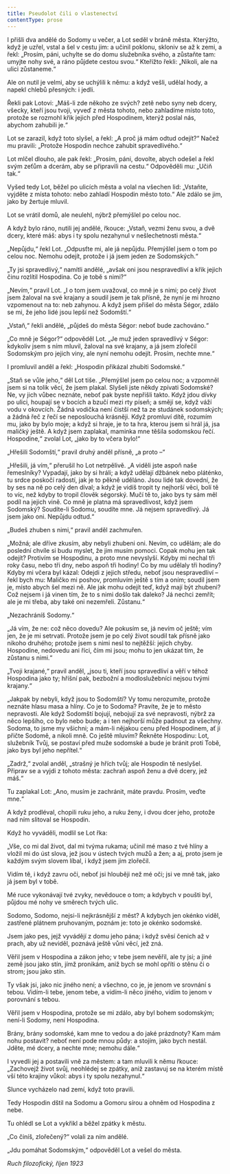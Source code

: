 ```yaml
---
title: Pseudolot čili o vlastenectví
contentType: prose
---
```


I přišli dva andělé do Sodomy u večer, a Lot seděl v bráně města. Kterýžto, když je uzřel, vstal a šel v cestu jim: a učinil poklonu, skloniv se až k zemi, a řekl: „Prosím, páni, uchylte se do domu služebníka svého, a zůstaňte tam: umyjte nohy své, a ráno půjdete cestou svou.“ Kteřížto řekli: „Nikoli, ale na ulici zůstaneme.“

Ale on nutil je velmi, aby se uchýlili k němu: a když vešli, udělal hody, a napekl chlebů přesných: i jedli.

Řekli pak Lotovi: „Máš-li zde někoho ze svých? zetě nebo syny neb dcery, všecky, kteří jsou tvoji, vyveď z města tohoto, nebo zahladíme místo toto, protože se rozmohl křik jejich před Hospodinem, kterýž poslal nás, abychom zahubili je.“

Lot se zarazil, když toto slyšel, a řekl: „A proč já mám odtud odejít?“ Načež mu pravili: „Protože Hospodin nechce zahubit spravedlivého.“

Lot mlčel dlouho, ale pak řekl: „Prosím, páni, dovolte, abych odešel a řekl svým zeťům a dcerám, aby se připravili na cestu.“ Odpověděli mu: „Učiň tak.“

Vyšed tedy Lot, běžel po ulicích města a volal na všechen lid: „Vstaňte, vyjděte z místa tohoto: nebo zahladí Hospodin město toto.“ Ale zdálo se jim, jako by žertuje mluvil.

Lot se vrátil domů, ale neulehl, nýbrž přemýšlel po celou noc.

A když bylo ráno, nutili jej andělé, řkouce: „Vstaň, vezmi ženu svou, a dvě dcery, které máš: abys i ty spolu nezahynul v nešlechetnosti města.“

„Nepůjdu,“ řekl Lot. „Odpusťte mi, ale já nepůjdu. Přemýšlel jsem o tom po celou noc. Nemohu odejít, protože i já jsem jeden ze Sodomských.“

„Ty jsi spravedlivý,“ namítli andělé, „avšak oni jsou nespravedliví a křik jejich činu rozlítil Hospodina. Co je tobě s nimi?“

„Nevím,“ pravil Lot. „I o tom jsem uvažoval, co mně je s nimi; po celý život jsem žaloval na své krajany a soudil jsem je tak přísně, že nyní je mi hrozno vzpomenout na to: neb zahynou. A když jsem přišel do města Ségor, zdálo se mi, že jeho lidé jsou lepší než Sodomští.“

„Vstaň,“ řekli andělé, „půjdeš do města Ségor: neboť bude zachováno.“

„Co mně je Ségor?“ odpověděl Lot. „Je muž jeden spravedlivý v Ségor: kdykoliv jsem s ním mluvil, žaloval na své krajany, a já jsem zlořečil Sodomským pro jejich viny, ale nyní nemohu odejít. Prosím, nechte mne.“

I promluvil anděl a řekl: „Hospodin přikázal zhubiti Sodomské.“

„Staň se vůle jeho,“ děl Lot tiše. „Přemýšlel jsem po celou noc; a vzpomněl jsem si na tolik věcí, že jsem plakal. Slyšeli jste někdy zpívati Sodomské? Ne, vy jich vůbec neznáte, neboť pak byste nepřišli takto. Když jdou dívky po ulici, houpají se v bocích a bzučí mezi rty píseň; a smějí se, když váží vodu v okovcích. Žádná vodička není čistší než ta ze studánek sodomských; a žádná řeč z řečí se neposlouchá krásněji. Když promluví dítě, rozumím mu, jako by bylo moje; a když si hraje, je to ta hra, kterou jsem si hrál já, jsa maličký ještě. A když jsem zaplakal, maminka mne těšila sodomskou řečí. Hospodine,“ zvolal Lot, „jako by to včera bylo!“

„Hřešili Sodomští,“ pravil druhý anděl přísně, „a proto –“

„Hřešili, já vím,“ přerušil ho Lot netrpělivě. „A viděli jste aspoň naše řemeslníky? Vypadají, jako by si hráli; a když udělají džbánek nebo pláténko, tu srdce poskočí radostí, jak je to pěkně uděláno. Jsou lidé tak dovední, že by ses na ně po celý den díval; a když je vidíš tropit ty nejhorší věci, bolí tě to víc, než kdyby to tropil člověk ségorský. Mučí tě to, jako bys ty sám měl podíl na jejich vině. Co mně je platna má spravedlivost, když jsem Sodomský? Soudíte-li Sodomu, soudíte mne. Já nejsem spravedlivý. Já jsem jako oni. Nepůjdu odtud.“

„Budeš zhuben s nimi,“ pravil anděl zachmuřen.

„Možná; ale dříve zkusím, aby nebyli zhubeni oni. Nevím, co udělám; ale do poslední chvíle si budu myslet, že jim musím pomoci. Copak mohu jen tak odejít? Protivím se Hospodinu, a proto mne nevyslyší. Kdyby mi nechal tři roky času, nebo tři dny, nebo aspoň tři hodiny! Co by mu udělaly tři hodiny? Kdyby mi včera byl kázal: Odejdi z jejich středu, neboť jsou nespravedliví – řekl bych mu: Maličko mi poshov, promluvím ještě s tím a oním; soudil jsem je, místo abych šel mezi ně. Ale jak mohu odejít teď, když mají být zhubeni? Což nejsem i já vinen tím, že to s nimi došlo tak daleko? Já nechci zemřít; ale je mi třeba, aby také oni nezemřeli. Zůstanu.“

„Nezachráníš Sodomy.“

„Já vím, že ne: což něco dovedu? Ale pokusím se, já nevím oč ještě; vím jen, že je mi setrvati. Protože jsem je po celý život soudil tak přísně jako nikoho druhého; protože jsem s nimi nesl to nejtěžší: jejich chyby. Hospodine, nedovedu ani říci, čím mi jsou; mohu to jen ukázat tím, že zůstanu s nimi.“

„Tvoji krajané,“ pravil anděl, „jsou ti, kteří jsou spravedliví a věří v téhož Hospodina jako ty; hříšní pak, bezbožní a modloslužebníci nejsou tvými krajany.“

„Jakpak by nebyli, když jsou to Sodomští? Vy tomu nerozumíte, protože neznáte hlasu masa a hlíny. Co je to Sodoma? Pravíte, že je to město nepravosti. Ale když Sodomští bojují, nebojují za své nepravosti, nýbrž za něco lepšího, co bylo nebo bude; a i ten nejhorší může padnout za všechny. Sodoma, to jsme my všichni; a mám-li nějakou cenu před Hospodinem, ať ji přičte Sodomě, a nikoli mně. Co ještě mluvím? Řekněte Hospodinu: Lot, služebník Tvůj, se postaví před muže sodomské a bude je bránit proti Tobě, jako bys byl jeho nepřítel.“

„Zadrž,“ zvolal anděl, „strašný je hřích tvůj; ale Hospodin tě neslyšel. Připrav se a vyjdi z tohoto města: zachraň aspoň ženu a dvě dcery, jež máš.“

Tu zaplakal Lot: „Ano, musím je zachránit, máte pravdu. Prosím, veďte mne.“

A když prodléval, chopili ruku jeho, a ruku ženy, i dvou dcer jeho, protože nad ním slitoval se Hospodin.

Když ho vyváděli, modlil se Lot řka:

„Vše, co mi dal život, dal mi tvýma rukama; učinil mé maso z tvé hlíny a vložil mi do úst slova, jež jsou v ústech tvých mužů a žen; a aj, proto jsem je každým svým slovem líbal, i když jsem jim zlořečil.

Vidím tě, i když zavru oči, neboť jsi hlouběji než mé oči; jsi ve mně tak, jako já jsem byl v tobě.

Mé ruce vykonávají tvé zvyky, nevědouce o tom; a kdybych v poušti byl, půjdou mé nohy ve směrech tvých ulic.

Sodomo, Sodomo, nejsi-li nejkrásnější z měst? A kdybych jen okénko viděl, zastřené plátnem pruhovaným, poznám je: toto je okénko sodomské.

Jsem jako pes, jejž vyvádějí z domu jeho pána; i když svěsí čenich až v prach, aby už neviděl, poznává ještě vůni věcí, jež zná.

Věřil jsem v Hospodina a zákon jeho; v tebe jsem nevěřil, ale ty jsi; a jiné země jsou jako stín, jímž pronikám, aniž bych se mohl opříti o stěnu či o strom; jsou jako stín.

Ty však jsi, jako nic jiného není; a všechno, co je, je jenom ve srovnání s tebou. Vidím-li tebe, jenom tebe, a vidím-li něco jiného, vidím to jenom v porovnání s tebou.

Věřil jsem v Hospodina, protože se mi zdálo, aby byl bohem sodomským; není-li Sodomy, není Hospodina.

Brány, brány sodomské, kam mne to vedou a do jaké prázdnoty? Kam mám nohu postavit? neboť není pode mnou půdy: a stojím, jako bych nestál. Jděte, mé dcery, a nechte mne; nemohu dále.“

I vyvedli jej a postavili vně za městem: a tam mluvili k němu řkouce: „Zachovejž život svůj, neohlédej se zpátky, aniž zastavuj se na kterém místě vší této krajiny vůkol: abys i ty spolu nezahynul.“

Slunce vycházelo nad zemí, když toto pravili.

Tedy Hospodin dštil na Sodomu a Gomoru sírou a ohněm od Hospodina z nebe.

Tu ohlédl se Lot a vykřikl a běžel zpátky k městu.

„Co činíš, zlořečený?“ volali za ním andělé.

„Jdu pomáhat Sodomským,“ odpověděl Lot a vešel do města.

_Ruch filozofický, říjen 1923_
